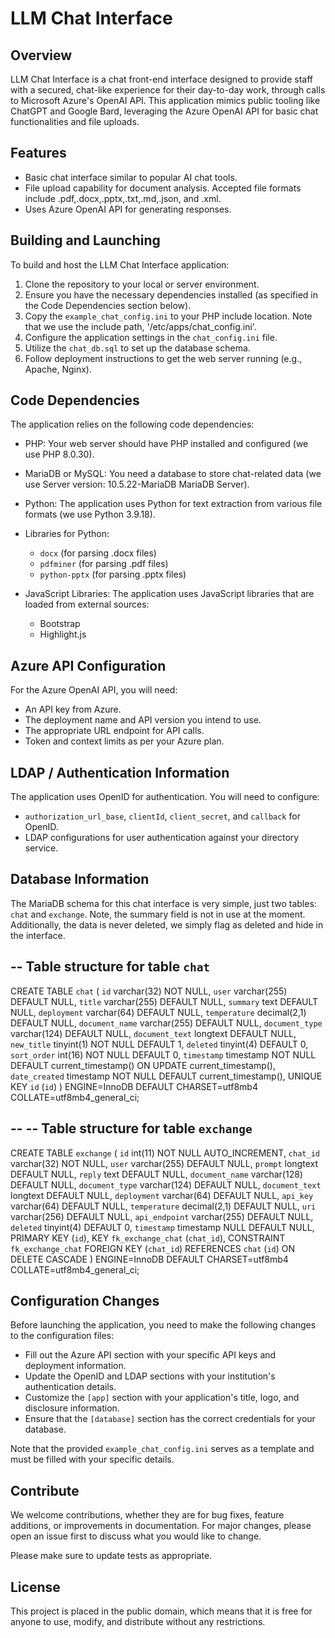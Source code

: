 # LLM Chat Interface

## Overview

LLM Chat Interface is a chat front-end interface designed to provide staff with a secured, chat-like experience for their day-to-day work, through calls to Microsoft Azure's OpenAI API. This application mimics public tooling like ChatGPT and Google Bard, leveraging the Azure OpenAI API for basic chat functionalities and file uploads. 

## Features

- Basic chat interface similar to popular AI chat tools.
- File upload capability for document analysis. Accepted file formats include .pdf,.docx,.pptx,.txt,.md,.json, and .xml.
- Uses Azure OpenAI API for generating responses.

## Building and Launching

To build and host the LLM Chat Interface application:

1. Clone the repository to your local or server environment.
2. Ensure you have the necessary dependencies installed (as specified in the Code Dependencies section below).
3. Copy the `example_chat_config.ini` to your PHP include location. Note that we use the include path, '/etc/apps/chat_config.ini'.
4. Configure the application settings in the `chat_config.ini` file.
5. Utilize the `chat_db.sql` to set up the database schema.
6. Follow deployment instructions to get the web server running (e.g., Apache, Nginx).

## Code Dependencies

The application relies on the following code dependencies:

- PHP: Your web server should have PHP installed and configured (we use PHP 8.0.30).

- MariaDB or MySQL: You need a database to store chat-related data (we use Server version: 10.5.22-MariaDB MariaDB Server).

- Python: The application uses Python for text extraction from various file formats (we use Python 3.9.18).

- Libraries for Python:
  - `docx` (for parsing .docx files)
  - `pdfminer` (for parsing .pdf files)
  - `python-pptx` (for parsing .pptx files)

- JavaScript Libraries: The application uses JavaScript libraries that are loaded from external sources:
  - Bootstrap
  - Highlight.js

## Azure API Configuration

For the Azure OpenAI API, you will need:

- An API key from Azure.
- The deployment name and API version you intend to use.
- The appropriate URL endpoint for API calls.
- Token and context limits as per your Azure plan.

## LDAP / Authentication Information

The application uses OpenID for authentication. You will need to configure:

- `authorization_url_base`, `clientId`, `client_secret`, and `callback` for OpenID.
- LDAP configurations for user authentication against your directory service.

## Database Information

The MariaDB schema for this chat interface is very simple, just two tables: `chat` and `exchange`. Note, the summary field is not in use at the moment. Additionally, the data is never deleted, we simply flag as deleted and hide in the interface. 

-- Table structure for table `chat`
--

CREATE TABLE `chat` (
  `id` varchar(32) NOT NULL,
  `user` varchar(255) DEFAULT NULL,
  `title` varchar(255) DEFAULT NULL,
  `summary` text DEFAULT NULL,
  `deployment` varchar(64) DEFAULT NULL,
  `temperature` decimal(2,1) DEFAULT NULL,
  `document_name` varchar(255) DEFAULT NULL,
  `document_type` varchar(124) DEFAULT NULL,
  `document_text` longtext DEFAULT NULL,
  `new_title` tinyint(1) NOT NULL DEFAULT 1,
  `deleted` tinyint(4) DEFAULT 0,
  `sort_order` int(16) NOT NULL DEFAULT 0,
  `timestamp` timestamp NOT NULL DEFAULT current_timestamp() ON UPDATE current_timestamp(),
  `date_created` timestamp NOT NULL DEFAULT current_timestamp(),
  UNIQUE KEY `id` (`id`)
) ENGINE=InnoDB DEFAULT CHARSET=utf8mb4 COLLATE=utf8mb4_general_ci;

--
-- Table structure for table `exchange`
--

CREATE TABLE `exchange` (
  `id` int(11) NOT NULL AUTO_INCREMENT,
  `chat_id` varchar(32) NOT NULL,
  `user` varchar(255) DEFAULT NULL,
  `prompt` longtext DEFAULT NULL,
  `reply` text DEFAULT NULL,
  `document_name` varchar(128) DEFAULT NULL,
  `document_type` varchar(124) DEFAULT NULL,
  `document_text` longtext DEFAULT NULL,
  `deployment` varchar(64) DEFAULT NULL,
  `api_key` varchar(64) DEFAULT NULL,
  `temperature` decimal(2,1) DEFAULT NULL,
  `uri` varchar(256) DEFAULT NULL,
  `api_endpoint` varchar(255) DEFAULT NULL,
  `deleted` tinyint(4) DEFAULT 0,
  `timestamp` timestamp NULL DEFAULT NULL,
  PRIMARY KEY (`id`),
  KEY `fk_exchange_chat` (`chat_id`),
  CONSTRAINT `fk_exchange_chat` FOREIGN KEY (`chat_id`) REFERENCES `chat` (`id`) ON DELETE CASCADE
) ENGINE=InnoDB DEFAULT CHARSET=utf8mb4 COLLATE=utf8mb4_general_ci;

## Configuration Changes

Before launching the application, you need to make the following changes to the configuration files:

- Fill out the Azure API section with your specific API keys and deployment information.
- Update the OpenID and LDAP sections with your institution's authentication details.
- Customize the `[app]` section with your application's title, logo, and disclosure information.
- Ensure that the `[database]` section has the correct credentials for your database.

Note that the provided `example_chat_config.ini` serves as a template and must be filled with your specific details.

## Contribute

We welcome contributions, whether they are for bug fixes, feature additions, or improvements in documentation. For major changes, please open an issue first to discuss what you would like to change.

Please make sure to update tests as appropriate.

## License

This project is placed in the public domain, which means that it is free for anyone to use, modify, and distribute without any restrictions.
